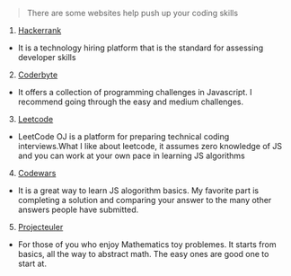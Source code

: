 > There are some websites help push up your coding skills
1. [Hackerrank](https://www.hackerrank.com)
- It is a technology hiring platform that is the standard for assessing developer skills
2. [Coderbyte](https://coderbyte.com)
- It offers a collection of programming challenges in Javascript. I recommend going through the easy and medium challenges.
3. [Leetcode](https://leetcode.com)
- LeetCode OJ is a platform for preparing technical coding interviews.What I like about leetcode, it assumes zero knowledge of JS and you can work at your own pace in learning JS algorithms
4. [Codewars](http://www.codewars.com)
- It is a great way to learn JS alogorithm basics. My favorite part is completing a solution and comparing your answer to the many other answers people have submitted.
5. [Projecteuler](http://projecteuler.net)
- For those of you who enjoy Mathematics toy problemes. It starts from basics, all the way to abstract math. The easy ones are good one to start at.
